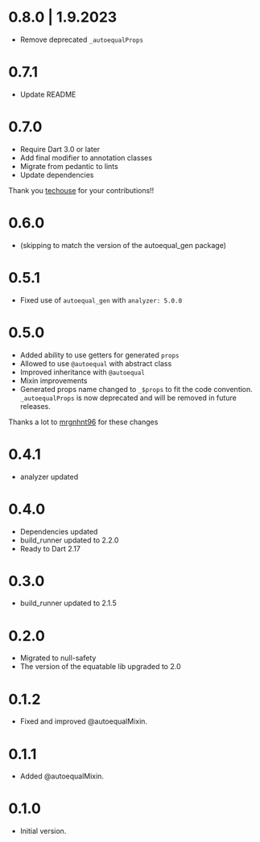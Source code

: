 # 0.8.0 | 1.9.2023

- Remove deprecated `_autoequalProps`

# 0.7.1

- Update README

# 0.7.0

- Require Dart 3.0 or later
- Add final modifier to annotation classes
- Migrate from pedantic to lints
- Update dependencies

Thank you [techouse](https://github.com/techouse) for your contributions!!

# 0.6.0

- (skipping to match the version of the autoequal_gen package)

# 0.5.1

- Fixed use of `autoequal_gen` with `analyzer: 5.0.0`

# 0.5.0

- Added ability to use getters for generated `props`
- Allowed to use `@autoequal` with abstract class
- Improved inheritance with `@autoequal`
- Mixin improvements
- Generated props name changed to `_$props` to fit the code convention. `_autoequalProps` is now deprecated and will be
  removed in future releases.

Thanks a lot to [mrgnhnt96](https://github.com/mrgnhnt96) for these changes

# 0.4.1

- analyzer updated

# 0.4.0

- Dependencies updated
- build_runner updated to 2.2.0
- Ready to Dart 2.17

# 0.3.0

- build_runner updated to 2.1.5

# 0.2.0

- Migrated to null-safety
- The version of the equatable lib upgraded to 2.0

# 0.1.2

- Fixed and improved @autoequalMixin.

# 0.1.1

- Added @autoequalMixin.

# 0.1.0

- Initial version.
